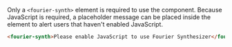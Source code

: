 Only a `<fourier-synth>` element is required to use the component. Because JavaScript is required, a placeholder message can be placed inside the element to alert users that haven't enabled JavaScript.

```html
<fourier-synth>Please enable JavaScript to use Fourier Synthesizer</fourier-synth>
```
